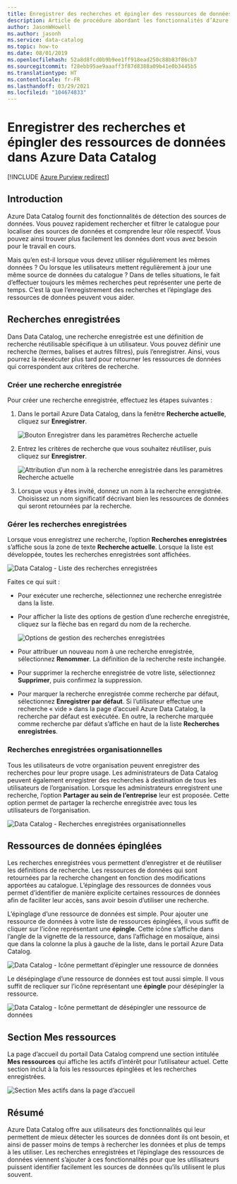 ```yaml
---
title: Enregistrer des recherches et épingler des ressources de données dans Azure Data Catalog
description: Article de procédure abordant les fonctionnalités d’Azure Data Catalog permettant d’enregistrer des sources de données et des ressources de données en vue d’une utilisation ultérieure.
author: JasonWHowell
ms.author: jasonh
ms.service: data-catalog
ms.topic: how-to
ms.date: 08/01/2019
ms.openlocfilehash: 52a8d8fcd0b9b9ee1ff918ead250c88b83f86cb7
ms.sourcegitcommit: f28ebb95ae9aaaff3f87d8388a09b41e0b3445b5
ms.translationtype: HT
ms.contentlocale: fr-FR
ms.lasthandoff: 03/29/2021
ms.locfileid: "104674833"
---
```

# <a name="save-searches-and-pin-data-assets-in-azure-data-catalog"></a>Enregistrer des recherches et épingler des ressources de données dans Azure Data Catalog

[!INCLUDE [Azure Purview redirect](../../includes/data-catalog-use-purview.md)]

## <a name="introduction"></a>Introduction
Azure Data Catalog fournit des fonctionnalités de détection des sources de données. Vous pouvez rapidement rechercher et filtrer le catalogue pour localiser des sources de données et comprendre leur rôle respectif. Vous pouvez ainsi trouver plus facilement les données dont vous avez besoin pour le travail en cours.

Mais qu’en est-il lorsque vous devez utiliser régulièrement les mêmes données ? Ou lorsque les utilisateurs mettent régulièrement à jour une même source de données du catalogue ? Dans de telles situations, le fait d’effectuer toujours les mêmes recherches peut représenter une perte de temps. C’est là que l’enregistrement des recherches et l’épinglage des ressources de données peuvent vous aider.

## <a name="saved-searches"></a>Recherches enregistrées
Dans Data Catalog, une recherche enregistrée est une définition de recherche réutilisable spécifique à un utilisateur. Vous pouvez définir une recherche (termes, balises et autres filtres), puis l’enregistrer. Ainsi, vous pourrez la réexécuter plus tard pour retourner les ressources de données qui correspondent aux critères de recherche.

### <a name="create-a-saved-search"></a>Créer une recherche enregistrée
Pour créer une recherche enregistrée, effectuez les étapes suivantes :
1. Dans le portail Azure Data Catalog, dans la fenêtre **Recherche actuelle**, cliquez sur **Enregistrer**. 

    ![Bouton Enregistrer dans les paramètres Recherche actuelle](./media/data-catalog-how-to-save-pin/01-save-option.png) 

2. Entrez les critères de recherche que vous souhaitez réutiliser, puis cliquez sur **Enregistrer**.

    ![Attribution d’un nom à la recherche enregistrée dans les paramètres Recherche actuelle](./media/data-catalog-how-to-save-pin/02-name.png)

3. Lorsque vous y êtes invité, donnez un nom à la recherche enregistrée. Choisissez un nom significatif décrivant bien les ressources de données qui seront retournées par la recherche.

### <a name="manage-saved-searches"></a>Gérer les recherches enregistrées
Lorsque vous enregistrez une recherche, l’option **Recherches enregistrées** s’affiche sous la zone de texte **Recherche actuelle**. Lorsque la liste est développée, toutes les recherches enregistrées sont affichées.

 ![Data Catalog - Liste des recherches enregistrées](./media/data-catalog-how-to-save-pin/03-list.png)

Faites ce qui suit :

* Pour exécuter une recherche, sélectionnez une recherche enregistrée dans la liste.

* Pour afficher la liste des options de gestion d’une recherche enregistrée, cliquez sur la flèche bas en regard du nom de la recherche.

    ![Options de gestion des recherches enregistrées](./media/data-catalog-how-to-save-pin/04-managing.png)

* Pour attribuer un nouveau nom à une recherche enregistrée, sélectionnez **Renommer**. La définition de la recherche reste inchangée.

* Pour supprimer la recherche enregistrée de votre liste, sélectionnez **Supprimer**, puis confirmez la suppression.

* Pour marquer la recherche enregistrée comme recherche par défaut, sélectionnez **Enregistrer par défaut**. Si l’utilisateur effectue une recherche « vide » dans la page d’accueil Azure Data Catalog, la recherche par défaut est exécutée. En outre, la recherche marquée comme recherche par défaut s’affiche en haut de la liste **Recherches enregistrées**.

### <a name="organizational-saved-searches"></a>Recherches enregistrées organisationnelles
Tous les utilisateurs de votre organisation peuvent enregistrer des recherches pour leur propre usage. Les administrateurs de Data Catalog peuvent également enregistrer des recherches à destination de tous les utilisateurs de l’organisation. Lorsque les administrateurs enregistrent une recherche, l’option **Partager au sein de l’entreprise** leur est proposée. Cette option permet de partager la recherche enregistrée avec tous les utilisateurs de l’organisation.

 ![Data Catalog - Recherches enregistrées organisationnelles](./media/data-catalog-how-to-save-pin/08-organizational-saved-search.png)

## <a name="pinned-data-assets"></a>Ressources de données épinglées
Les recherches enregistrées vous permettent d’enregistrer et de réutiliser les définitions de recherche. Les ressources de données qui sont retournées par la recherche changent en fonction des modifications apportées au catalogue. L’épinglage des ressources de données vous permet d’identifier de manière explicite certaines ressources de données afin de faciliter leur accès, sans avoir besoin d’utiliser une recherche.

L’épinglage d’une ressource de données est simple. Pour ajouter une ressource de données à votre liste de ressources épinglées, il vous suffit de cliquer sur l’icône représentant une **épingle**. Cette icône s’affiche dans l’angle de la vignette de la ressource, dans l’affichage en mosaïque, ainsi que dans la colonne la plus à gauche de la liste, dans le portail Azure Data Catalog.

![Data Catalog - Icône permettant d’épingler une ressource de données](./media/data-catalog-how-to-save-pin/05-pinning.png)

Le désépinglage d’une ressource de données est tout aussi simple. Il vous suffit de recliquer sur l’icône représentant une **épingle** pour désépingler la ressource.

![Data Catalog - Icône permettant de désépingler une ressource de données](./media/data-catalog-how-to-save-pin/06-unpinning.png)

## <a name="the-my-assets-section"></a>Section Mes ressources
La page d’accueil du portail Data Catalog comprend une section intitulée **Mes ressources** qui affiche les actifs d’intérêt pour l’utilisateur actuel. Cette section inclut à la fois les ressources épinglées et les recherches enregistrées.

![Section Mes actifs dans la page d’accueil](./media/data-catalog-how-to-save-pin/07-my-assets.png)

## <a name="summary"></a>Résumé
Azure Data Catalog offre aux utilisateurs des fonctionnalités qui leur permettent de mieux détecter les sources de données dont ils ont besoin, et ainsi de passer moins de temps à rechercher les données et plus de temps à les utiliser. Les recherches enregistrées et l’épinglage des ressources de données viennent s’ajouter à ces fonctionnalités pour que les utilisateurs puissent identifier facilement les sources de données qu’ils utilisent le plus souvent.
